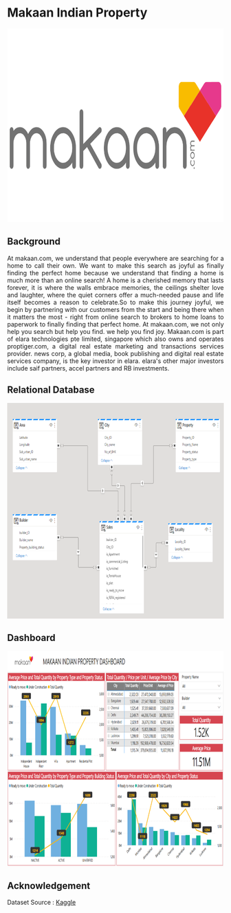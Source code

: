 # Makaan Indian Property
<img src="https://github.com/Bayunova28/Makaan_Indian_Property/blob/master/makaan-com-logo-vector.png" height="450" width="1100">

## Background
<p align=justify>At makaan.com, we understand that people everywhere are searching for a home to call their own. We want to make this search as joyful as finally finding 
the perfect home because we understand that finding a home is much more than an online search! A home is a cherished memory that lasts forever, it is where the walls 
embrace memories, the ceilings shelter love and laughter, where the quiet corners offer a much-needed pause and life itself becomes a reason to celebrate.So to make this 
journey joyful, we begin by partnering with our customers from the start and being there when it matters the most - right from online search to brokers to home loans to 
paperwork to finally finding that perfect home. At makaan.com, we not only help you search but help you find. we help you find joy. Makaan.com is part of elara 
technologies pte limited, singapore which also owns and operates proptiger.com, a digital real estate marketing and transactions services provider. news corp, a global 
media, book publishing and digital real estate services company, is the key investor in elara. elara's other major investors include saif partners, accel partners and RB 
investments.<p>

## Relational Database
<img src="https://github.com/Bayunova28/Makaan_Indian_Property/blob/master/relational-database.png" height="500" width="1100">

## Dashboard
<img src="https://github.com/Bayunova28/Makaan_Indian_Property/blob/master/dashboard.png" height="500" width="1100">

## Acknowledgement
Dataset Source : [Kaggle](https://www.kaggle.com/datasets/manishmathias/residential-property-price-indian-cities-dataset)
